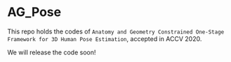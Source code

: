 # AG_Pose
This repo holds the codes of ```Anatomy and Geometry Constrained One-Stage Framework for 3D Human Pose Estimation```, accepted in ACCV 2020.

We will release the code soon!
